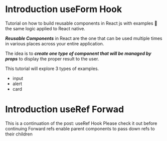 # Introduction useForm Hook

Tutorial on how to build reusable components in React js 
with examples 🚀 the same logic applied to React native.

***Reusable Components*** in React are the one that can be used multiple times
in various places across your entire application.

The idea is to ***create one type of component that will be managed by
props*** to display the proper result to the user.

This tutorial will explore 3 types of examples.

* input
* alert
* card

# Introduction useRef Forwad
This is a continuation of the post: useRef Hook
Please check it out before continuing
Forward refs enable parent components to
pass down refs to their children